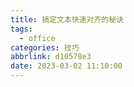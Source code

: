 ```yaml
---
title: 搞定文本快速对齐的秘诀
tags:
  - office
categories: 技巧
abbrlink: d10578e3
date: 2023-03-02 11:10:00
---
```

